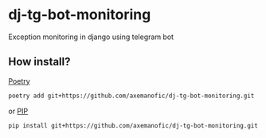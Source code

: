 # dj-tg-bot-monitoring

Exception monitoring in django using telegram bot


## How install?

[Poetry](https://python-poetry.org/)

```sh
poetry add git+https://github.com/axemanofic/dj-tg-bot-monitoring.git
```

or [PIP](https://pip.pypa.io/)

```sh
pip install git+https://github.com/axemanofic/dj-tg-bot-monitoring.git
```
